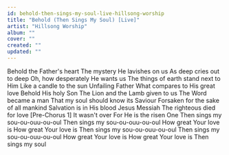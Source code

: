 ```yaml
---
id: behold-then-sings-my-soul-live-hillsong-worship
title: "Behold (Then Sings My Soul) [Live]"
artist: "Hillsong Worship"
album: ""
cover: ""
created: ""
updated: ""
---
```


Behold the Father's heart
The mystery He lavishes on us
As deep cries out to deep
Oh, how desperately He wants us
The things of earth stand next to Him
Like a candle to the sun
Unfailing Father
What compares to His great love
Behold His holy Son
The Lion and the Lamb given to us
The Word became a man
That my soul should know its Saviour
Forsaken for the sake of all mankind
Salvation is in His blood
Jesus Messiah
The righteous died for love
[Pre-Chorus 1]
It wasn't over
For He is the risen One
Then sings my sou-ou-ouu-ou-oul
Then sings my sou-ou-ouu-ou-oul
How great Your love is
How great Your love is
Then sings my sou-ou-ouu-ou-oul
Then sings my sou-ou-ouu-ou-oul
How great Your love is
How great Your love is
Then sings my soul